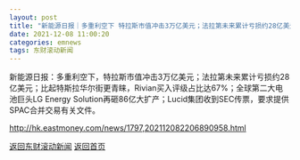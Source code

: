 ```yaml
---
layout: post
title: "新能源日报｜多重利空下 特拉斯市值冲击3万亿美元；法拉第未来累计亏损约28亿美元"
date: 2021-12-08 11:00:20
categories: emnews
tags: 东财滚动新闻
---
```


新能源日报：多重利空下，特拉斯市值冲击3万亿美元；法拉第未来累计亏损约28亿美元；比起特斯拉华尔街更青睐，Rivian买入评级占比达67%；全球第二大电池巨头LG Energy Solution再砸86亿大扩产；Lucid集团收到SEC传票，要求提供SPAC合并交易有关文件。

<http://hk.eastmoney.com/news/1797,202112082206890958.html>

[返回东财滚动新闻](../emnews/)
[返回首页](../)